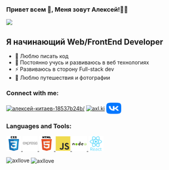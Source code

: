 ### Привет всем 👋, Меня зовут Алексей!🐱‍👤

![](https://komarev.com/ghpvc/?username=Axllove)

## Я начинающий Web/FrontEnd Developer
- 💪 Люблю писать код
- 🥅 Постоянно учусь и развиваюсь в веб технологиях
- ⚡ Развиваюсь в сторону Full-stack dev
- 🎉 Люблю путешествия и фотографии



<h3 align="left">Connect with me:</h3>
<p align="left">
<a href="https://linkedin.com/in/алексей-китаев-18537b24b/" target="blank"><img align="center" src="https://raw.githubusercontent.com/rahuldkjain/github-profile-readme-generator/master/src/images/icons/Social/linked-in-alt.svg" alt="алексей-китаев-18537b24b/" height="30" width="40" /></a>
<a href="https://instagram.com/axl.ki" target="blank"><img align="center" src="https://raw.githubusercontent.com/rahuldkjain/github-profile-readme-generator/master/src/images/icons/Social/instagram.svg" alt="axl.ki" height="30" width="40" /></a>
<a href="https://vk.com/id18328535" target="blank"><img align="center" color="#0077FF" src="./src/VK_Compact_Logo.svg" alt="vk" height="30" width="40" /></a>
</p>

<h3 align="left">Languages and Tools:</h3>
<p align="left"> <a href="https://www.w3schools.com/css/" target="_blank" rel="noreferrer"> <img src="https://raw.githubusercontent.com/devicons/devicon/master/icons/css3/css3-original-wordmark.svg" alt="css3" width="40" height="40"/> </a> <a href="https://expressjs.com" target="_blank" rel="noreferrer"> <img src="https://raw.githubusercontent.com/devicons/devicon/master/icons/express/express-original-wordmark.svg" alt="express" width="40" height="40"/> </a> <a href="https://www.w3.org/html/" target="_blank" rel="noreferrer"> <img src="https://raw.githubusercontent.com/devicons/devicon/master/icons/html5/html5-original-wordmark.svg" alt="html5" width="40" height="40"/> </a> <a href="https://developer.mozilla.org/en-US/docs/Web/JavaScript" target="_blank" rel="noreferrer"> <img src="https://raw.githubusercontent.com/devicons/devicon/master/icons/javascript/javascript-original.svg" alt="javascript" width="40" height="40"/> </a> <a href="https://nodejs.org" target="_blank" rel="noreferrer"> <img src="https://raw.githubusercontent.com/devicons/devicon/master/icons/nodejs/nodejs-original-wordmark.svg" alt="nodejs" width="40" height="40"/> </a> <a href="https://reactjs.org/" target="_blank" rel="noreferrer"> <img src="https://raw.githubusercontent.com/devicons/devicon/master/icons/react/react-original-wordmark.svg" alt="react" width="40" height="40"/> </a> </p>

<p><img align="left" src="https://github-readme-stats.vercel.app/api/top-langs?username=axllove&show_icons=true&locale=en&layout=compact" alt="axllove" /></p>

<p>&nbsp;<img align="center" src="https://github-readme-stats.vercel.app/api?username=axllove&show_icons=true&locale=en" alt="axllove" /></p>




